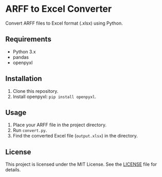 # ARFF to Excel Converter

Convert ARFF files to Excel format (.xlsx) using Python.

## Requirements

- Python 3.x
- pandas
- openpyxl

## Installation

1. Clone this repository.
2. Install openpyxl: `pip install openpyxl`.

## Usage

1. Place your ARFF file in the project directory.
2. Run `convert.py`.
3. Find the converted Excel file (`output.xlsx`) in the directory.

## License

This project is licensed under the MIT License. See the [LICENSE](LICENSE) file for details.
